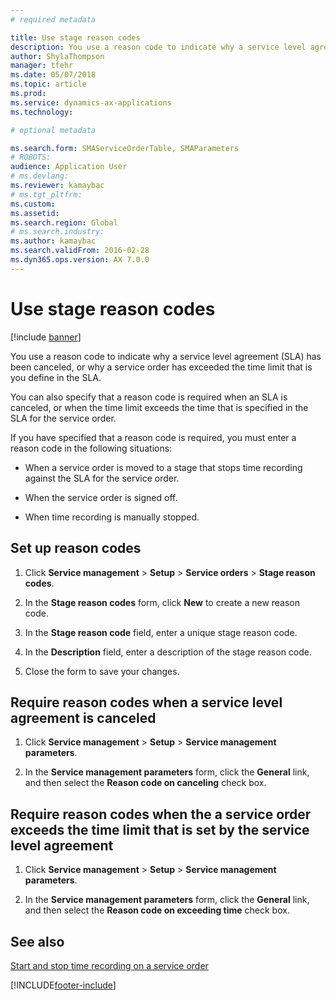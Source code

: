 ```yaml
---
# required metadata

title: Use stage reason codes 
description: You use a reason code to indicate why a service level agreement (SLA) has been canceled, or why a service order has exceeded the time limit that is you define in the SLA.
author: ShylaThompson
manager: tfehr
ms.date: 05/07/2018
ms.topic: article
ms.prod: 
ms.service: dynamics-ax-applications
ms.technology: 

# optional metadata

ms.search.form: SMAServiceOrderTable, SMAParameters
# ROBOTS: 
audience: Application User
# ms.devlang: 
ms.reviewer: kamaybac
# ms.tgt_pltfrm: 
ms.custom: 
ms.assetid: 
ms.search.region: Global
# ms.search.industry: 
ms.author: kamaybac
ms.search.validFrom: 2016-02-28
ms.dyn365.ops.version: AX 7.0.0
---
```



# Use stage reason codes 

[!include [banner](../includes/banner.md)]


You use a reason code to indicate why a service level agreement (SLA) has been canceled, or why a service order has exceeded the time limit that is you define in the SLA.

You can also specify that a reason code is required when an SLA is canceled, or when the time limit exceeds the time that is specified in the SLA for the service order.

If you have specified that a reason code is required, you must enter a reason code in the following situations:

  - When a service order is moved to a stage that stops time recording against the SLA for the service order.

  - When the service order is signed off.

  - When time recording is manually stopped.

## Set up reason codes

1.  Click **Service management** \> **Setup** \> **Service orders** \> **Stage reason codes**.

2.  In the **Stage reason codes** form, click **New** to create a new reason code.

3.  In the **Stage reason code** field, enter a unique stage reason code.

4.  In the **Description** field, enter a description of the stage reason code.

5.  Close the form to save your changes.

## Require reason codes when a service level agreement is canceled

1.  Click **Service management** \> **Setup** \> **Service management parameters**.

2.  In the **Service management parameters** form, click the **General** link, and then select the **Reason code on canceling** check box.

## Require reason codes when the a service order exceeds the time limit that is set by the service level agreement

1.  Click **Service management** \> **Setup** \> **Service management parameters**.

2.  In the **Service management parameters** form, click the **General** link, and then select the **Reason code on exceeding time** check box.

## See also

[Start and stop time recording on a service order](start-and-stop-time-recording-on-a-service-order.md)

  




[!INCLUDE[footer-include](../../includes/footer-banner.md)]